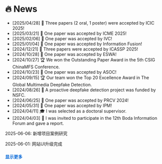 # 🔥 News
- [2025/04/28] 🎉 Three papers (2 oral, 1 poster) were accepted by ICIC 2025!
- [2025/03/21] 🎉 One paper was accepted by ICME 2025!
- [2025/02/06] 🎉 One paper was accepted by IVC!
- [2025/01/04] 🎉 One paper was accepted by Information Fusion!
- [2024/12/21] 🎉 Three papers were accepted by ICASSP 2025!
- [2024/10/28] 🎉 One paper was accepted by ESWA!
- [2024/10/27] 🏆 We won the Outstanding Paper Award in the 5th CSIG ChinaMFS Conference.
- [2024/10/23] 🎉 One paper was accepted by ASOC!
- [2024/09/15] 🏆 Our team won the Top 20 Excellence Award in The Global Multimedia Deepfake Detection.
- [2024/08/26] 🎉 A proactive deepfake detection project was funded by NSFC.
- [2024/06/25] 🎉 One paper was accepted by PRCV 2024!
- [2024/05/31] 🎉 One paper was accepted by IPM!
- [2024/04/11] 🎓 I was selected as a doctoral supervisor.
- [2024/04/03] 🎤 I was invited to participate in the 12th Boda Information Forum and gave a report.


<!-- 最新消息（始终显示） -->
<div class="recent-news">
  <p>2025-06-06: 新增项目案例研究</p>
  <p>2025-06-01: 网站UI升级完成</p>
</div>

<!-- 旧消息（默认隐藏） -->
<details id="oldNews">
  <summary class="more-button">显示更多</summary>
  <div class="older-news">
    <p>2025-05-20: 参加开发者大会</p>
    <p>2025-04-15: 开源项目发布</p>
    <!-- 更多旧消息... -->
  </div>
</details>

<style>
  .more-button {
    cursor: pointer;
    color: #0366d6;
    font-weight: bold;
    padding: 8px 0;
    display: inline-block;
  }
  .older-news {
    margin-top: 10px;
    border-left: 2px solid #eee;
    padding-left: 15px;
  }
</style>

<script>
  // 自动隐藏超过5条后的内容
  document.addEventListener('DOMContentLoaded', () => {
    const newsItems = document.querySelectorAll('p');
    const maxRecent = 5; // 显示的最新消息数量
    
    if(newsItems.length > maxRecent) {
      for(let i = maxRecent; i < newsItems.length; i++) {
        newsItems[i].classList.add('older-news-item');
      }
    }
  });
</script>
